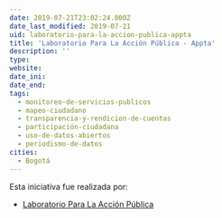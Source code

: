```yaml
---
date: 2019-07-21T23:02:24.000Z
date_last_modified: 2019-07-21
uid: laboratorio-para-la-accion-publica-appta
title: 'Laboratorio Para La Acción Pública - Appta'
description: ''
type: 
website: 
date_ini: 
date_end: 
tags:
  - monitoreo-de-servicios-publicos
  - mapeo-ciudadano
  - transparencia-y-rendicion-de-cuentas
  - participación-ciudadana
  - uso-de-datos-abiertos
  - periodismo-de-datos
cities: 
  - Bogotá
---
```


Esta iniciativa fue realizada por:

- [Laboratorio Para La Acción Pública](/organizaciones/laboratorio-para-la-accion-publica)
